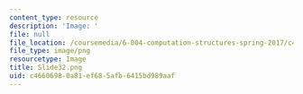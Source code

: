 ```yaml
---
content_type: resource
description: 'Image: '
file: null
file_location: /coursemedia/6-004-computation-structures-spring-2017/c46606980a81ef685afb6415bd989aaf_Slide32.png
file_type: image/png
resourcetype: Image
title: Slide32.png
uid: c4660698-0a81-ef68-5afb-6415bd989aaf
---
```

